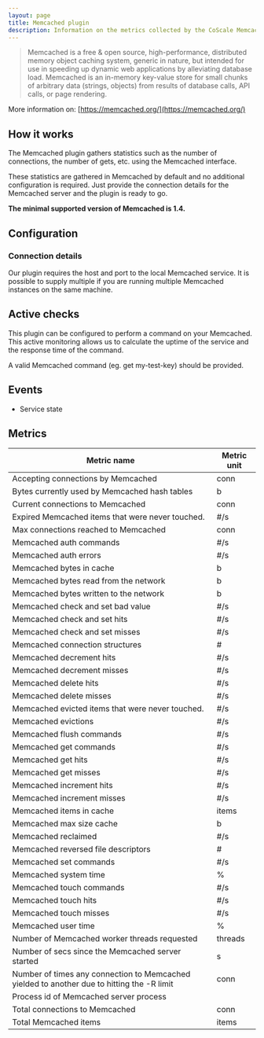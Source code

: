 ```yaml
---
layout: page
title: Memcached plugin
description: Information on the metrics collected by the CoScale Memcached plugin.
---
```


> Memcached is a free & open source, high-performance, distributed memory object caching system, generic in nature, but intended for use in speeding up dynamic web applications by alleviating database load. Memcached is an in-memory key-value store for small chunks of arbitrary data (strings, objects) from results of database calls, API calls, or page rendering.

More information on: [https://memcached.org/](https://memcached.org/)

## How it works

The Memcached plugin gathers statistics such as the number of connections, the number of gets, etc. using the Memcached interface.

These statistics are gathered in Memcached by default and no additional configuration is required. Just provide the connection details for the Memcached server and the plugin is ready to go.

**The minimal supported version of Memcached is 1.4.**

## Configuration

### Connection details

Our plugin requires the host and port to the local Memcached service. It is possible to supply multiple if you are running multiple Memcached instances on the same machine.

## Active checks

This plugin can be configured to perform a command on your Memcached. This active monitoring allows us to calculate the uptime of the service and the response time of the command.

A valid Memcached command (eg. get my-test-key) should be provided.

## Events

* Service state

## Metrics

| Metric name                                                                                | Metric unit |
|--------------------------------------------------------------------------------------------|-------------|
| Accepting connections by Memcached                                                         | conn        |
| Bytes currently used by Memcached hash tables                                              | b           |
| Current connections to Memcached                                                           | conn        |
| Expired Memcached items that were never touched.                                           | #/s         |
| Max connections reached to Memcached                                                       | conn        |
| Memcached auth commands                                                                    | #/s         |
| Memcached auth errors                                                                      | #/s         |
| Memcached bytes in cache                                                                   | b           |
| Memcached bytes read from the network                                                      | b           |
| Memcached bytes written to the network                                                     | b           |
| Memcached check and set bad value                                                          | #/s         |
| Memcached check and set hits                                                               | #/s         |
| Memcached check and set misses                                                             | #/s         |
| Memcached connection structures                                                            | #           |
| Memcached decrement hits                                                                   | #/s         |
| Memcached decrement misses                                                                 | #/s         |
| Memcached delete hits                                                                      | #/s         |
| Memcached delete misses                                                                    | #/s         |
| Memcached evicted items that were never touched.                                           | #/s         |
| Memcached evictions                                                                        | #/s         |
| Memcached flush commands                                                                   | #/s         |
| Memcached get commands                                                                     | #/s         |
| Memcached get hits                                                                         | #/s         |
| Memcached get misses                                                                       | #/s         |
| Memcached increment hits                                                                   | #/s         |
| Memcached increment misses                                                                 | #/s         |
| Memcached items in cache                                                                   | items       |
| Memcached max size cache                                                                   | b           |
| Memcached reclaimed                                                                        | #/s         |
| Memcached reversed file descriptors                                                        | #           |
| Memcached set commands                                                                     | #/s         |
| Memcached system time                                                                      | %           |
| Memcached touch commands                                                                   | #/s         |
| Memcached touch hits                                                                       | #/s         |
| Memcached touch misses                                                                     | #/s         |
| Memcached user time                                                                        | %           |
| Number of Memcached worker threads requested                                               | threads     |
| Number of secs since the Memcached server started                                          | s           |
| Number of times any connection to Memcached yielded to another due to hitting the -R limit | conn        |
| Process id of Memcached server process                                                     |             |
| Total connections to Memcached                                                             | conn        |
| Total Memcached items                                                                      | items       |
